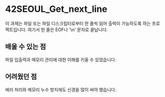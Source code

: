 # 42SEOUL_Get_next_line

이 과제는 파일 또는 파일 디스크립터로부터 한 줄씩 읽어 출력이 가능하도록 하는 프로젝트입니다. 여기서 한 줄은 EOF나 '\n' 문자로 끝납니다.

## 배울 수 있는 점

파일 입출력과 메모리 관리에 대한 이해를 키울 수 있었습니다.

## 어려웠던 점

에러 처리와 메모리 누수 방지에도 신경을 많이 써야 했습니다.
